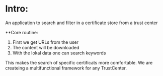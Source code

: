 # Intro:

An application to search and filter in a certificate store from a trust center

**Core routine:

1) First we get URLs from the user
2) The content will be downloaded
3) With the lokal data one can search keywords

This makes the search of specific certificats more comfortable.
We are createing a multifunctional framework for any TrustCenter. 
